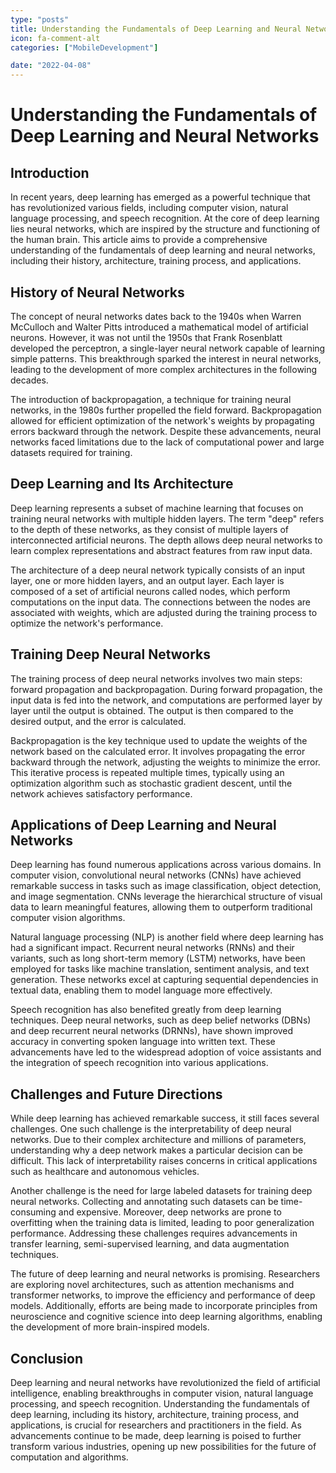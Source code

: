 ```yaml
---
type: "posts"
title: Understanding the Fundamentals of Deep Learning and Neural Networks
icon: fa-comment-alt
categories: ["MobileDevelopment"]

date: "2022-04-08"
---
```




# Understanding the Fundamentals of Deep Learning and Neural Networks

## Introduction

In recent years, deep learning has emerged as a powerful technique that has revolutionized various fields, including computer vision, natural language processing, and speech recognition. At the core of deep learning lies neural networks, which are inspired by the structure and functioning of the human brain. This article aims to provide a comprehensive understanding of the fundamentals of deep learning and neural networks, including their history, architecture, training process, and applications.

## History of Neural Networks

The concept of neural networks dates back to the 1940s when Warren McCulloch and Walter Pitts introduced a mathematical model of artificial neurons. However, it was not until the 1950s that Frank Rosenblatt developed the perceptron, a single-layer neural network capable of learning simple patterns. This breakthrough sparked the interest in neural networks, leading to the development of more complex architectures in the following decades.

The introduction of backpropagation, a technique for training neural networks, in the 1980s further propelled the field forward. Backpropagation allowed for efficient optimization of the network's weights by propagating errors backward through the network. Despite these advancements, neural networks faced limitations due to the lack of computational power and large datasets required for training.

## Deep Learning and Its Architecture

Deep learning represents a subset of machine learning that focuses on training neural networks with multiple hidden layers. The term "deep" refers to the depth of these networks, as they consist of multiple layers of interconnected artificial neurons. The depth allows deep neural networks to learn complex representations and abstract features from raw input data.

The architecture of a deep neural network typically consists of an input layer, one or more hidden layers, and an output layer. Each layer is composed of a set of artificial neurons called nodes, which perform computations on the input data. The connections between the nodes are associated with weights, which are adjusted during the training process to optimize the network's performance.

## Training Deep Neural Networks

The training process of deep neural networks involves two main steps: forward propagation and backpropagation. During forward propagation, the input data is fed into the network, and computations are performed layer by layer until the output is obtained. The output is then compared to the desired output, and the error is calculated.

Backpropagation is the key technique used to update the weights of the network based on the calculated error. It involves propagating the error backward through the network, adjusting the weights to minimize the error. This iterative process is repeated multiple times, typically using an optimization algorithm such as stochastic gradient descent, until the network achieves satisfactory performance.

## Applications of Deep Learning and Neural Networks

Deep learning has found numerous applications across various domains. In computer vision, convolutional neural networks (CNNs) have achieved remarkable success in tasks such as image classification, object detection, and image segmentation. CNNs leverage the hierarchical structure of visual data to learn meaningful features, allowing them to outperform traditional computer vision algorithms.

Natural language processing (NLP) is another field where deep learning has had a significant impact. Recurrent neural networks (RNNs) and their variants, such as long short-term memory (LSTM) networks, have been employed for tasks like machine translation, sentiment analysis, and text generation. These networks excel at capturing sequential dependencies in textual data, enabling them to model language more effectively.

Speech recognition has also benefited greatly from deep learning techniques. Deep neural networks, such as deep belief networks (DBNs) and deep recurrent neural networks (DRNNs), have shown improved accuracy in converting spoken language into written text. These advancements have led to the widespread adoption of voice assistants and the integration of speech recognition into various applications.

## Challenges and Future Directions

While deep learning has achieved remarkable success, it still faces several challenges. One such challenge is the interpretability of deep neural networks. Due to their complex architecture and millions of parameters, understanding why a deep network makes a particular decision can be difficult. This lack of interpretability raises concerns in critical applications such as healthcare and autonomous vehicles.

Another challenge is the need for large labeled datasets for training deep neural networks. Collecting and annotating such datasets can be time-consuming and expensive. Moreover, deep networks are prone to overfitting when the training data is limited, leading to poor generalization performance. Addressing these challenges requires advancements in transfer learning, semi-supervised learning, and data augmentation techniques.

The future of deep learning and neural networks is promising. Researchers are exploring novel architectures, such as attention mechanisms and transformer networks, to improve the efficiency and performance of deep models. Additionally, efforts are being made to incorporate principles from neuroscience and cognitive science into deep learning algorithms, enabling the development of more brain-inspired models.

## Conclusion

Deep learning and neural networks have revolutionized the field of artificial intelligence, enabling breakthroughs in computer vision, natural language processing, and speech recognition. Understanding the fundamentals of deep learning, including its history, architecture, training process, and applications, is crucial for researchers and practitioners in the field. As advancements continue to be made, deep learning is poised to further transform various industries, opening up new possibilities for the future of computation and algorithms.
